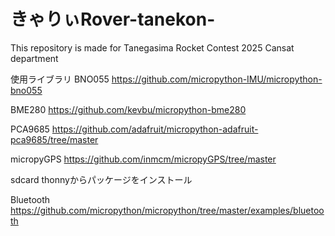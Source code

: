 # きゃりぃRover-tanekon-
This repository is made for Tanegasima Rocket Contest 2025 Cansat department

使用ライブラリ
BNO055
https://github.com/micropython-IMU/micropython-bno055

BME280
https://github.com/kevbu/micropython-bme280

PCA9685
https://github.com/adafruit/micropython-adafruit-pca9685/tree/master

micropyGPS
https://github.com/inmcm/micropyGPS/tree/master

sdcard
thonnyからパッケージをインストール

Bluetooth
https://github.com/micropython/micropython/tree/master/examples/bluetooth
